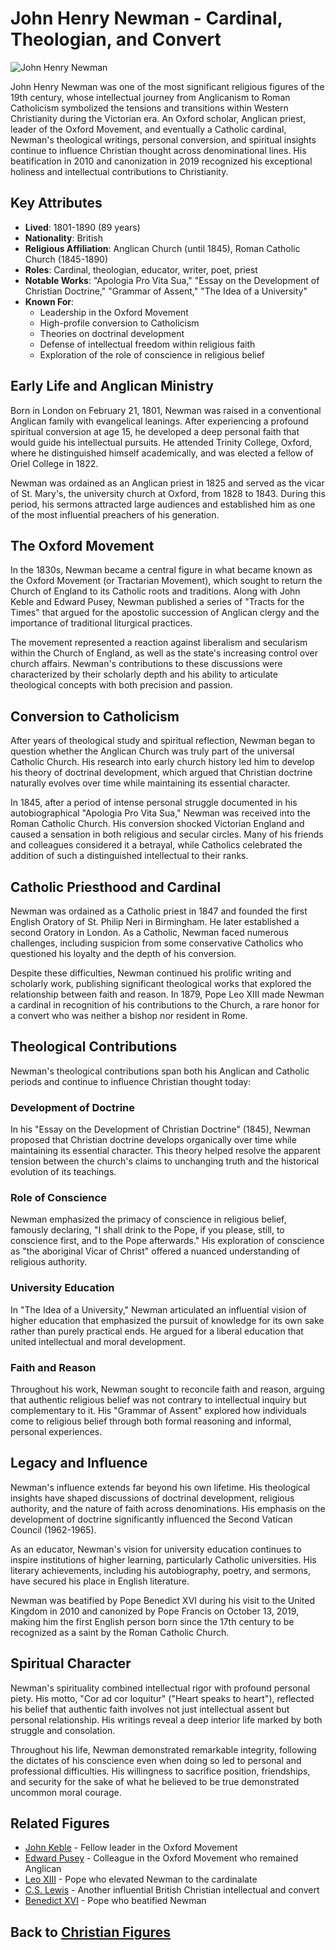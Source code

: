 # John Henry Newman - Cardinal, Theologian, and Convert

![John Henry Newman](john_newman.jpg)

John Henry Newman was one of the most significant religious figures of the 19th century, whose intellectual journey from Anglicanism to Roman Catholicism symbolized the tensions and transitions within Western Christianity during the Victorian era. An Oxford scholar, Anglican priest, leader of the Oxford Movement, and eventually a Catholic cardinal, Newman's theological writings, personal conversion, and spiritual insights continue to influence Christian thought across denominational lines. His beatification in 2010 and canonization in 2019 recognized his exceptional holiness and intellectual contributions to Christianity.

## Key Attributes

- **Lived**: 1801-1890 (89 years)
- **Nationality**: British
- **Religious Affiliation**: Anglican Church (until 1845), Roman Catholic Church (1845-1890)
- **Roles**: Cardinal, theologian, educator, writer, poet, priest
- **Notable Works**: "Apologia Pro Vita Sua," "Essay on the Development of Christian Doctrine," "Grammar of Assent," "The Idea of a University"
- **Known For**: 
  - Leadership in the Oxford Movement
  - High-profile conversion to Catholicism
  - Theories on doctrinal development
  - Defense of intellectual freedom within religious faith
  - Exploration of the role of conscience in religious belief

## Early Life and Anglican Ministry

Born in London on February 21, 1801, Newman was raised in a conventional Anglican family with evangelical leanings. After experiencing a profound spiritual conversion at age 15, he developed a deep personal faith that would guide his intellectual pursuits. He attended Trinity College, Oxford, where he distinguished himself academically, and was elected a fellow of Oriel College in 1822.

Newman was ordained as an Anglican priest in 1825 and served as the vicar of St. Mary's, the university church at Oxford, from 1828 to 1843. During this period, his sermons attracted large audiences and established him as one of the most influential preachers of his generation.

## The Oxford Movement

In the 1830s, Newman became a central figure in what became known as the Oxford Movement (or Tractarian Movement), which sought to return the Church of England to its Catholic roots and traditions. Along with John Keble and Edward Pusey, Newman published a series of "Tracts for the Times" that argued for the apostolic succession of Anglican clergy and the importance of traditional liturgical practices.

The movement represented a reaction against liberalism and secularism within the Church of England, as well as the state's increasing control over church affairs. Newman's contributions to these discussions were characterized by their scholarly depth and his ability to articulate theological concepts with both precision and passion.

## Conversion to Catholicism

After years of theological study and spiritual reflection, Newman began to question whether the Anglican Church was truly part of the universal Catholic Church. His research into early church history led him to develop his theory of doctrinal development, which argued that Christian doctrine naturally evolves over time while maintaining its essential character.

In 1845, after a period of intense personal struggle documented in his autobiographical "Apologia Pro Vita Sua," Newman was received into the Roman Catholic Church. His conversion shocked Victorian England and caused a sensation in both religious and secular circles. Many of his friends and colleagues considered it a betrayal, while Catholics celebrated the addition of such a distinguished intellectual to their ranks.

## Catholic Priesthood and Cardinal

Newman was ordained as a Catholic priest in 1847 and founded the first English Oratory of St. Philip Neri in Birmingham. He later established a second Oratory in London. As a Catholic, Newman faced numerous challenges, including suspicion from some conservative Catholics who questioned his loyalty and the depth of his conversion.

Despite these difficulties, Newman continued his prolific writing and scholarly work, publishing significant theological works that explored the relationship between faith and reason. In 1879, Pope Leo XIII made Newman a cardinal in recognition of his contributions to the Church, a rare honor for a convert who was neither a bishop nor resident in Rome.

## Theological Contributions

Newman's theological contributions span both his Anglican and Catholic periods and continue to influence Christian thought today:

### Development of Doctrine

In his "Essay on the Development of Christian Doctrine" (1845), Newman proposed that Christian doctrine develops organically over time while maintaining its essential character. This theory helped resolve the apparent tension between the church's claims to unchanging truth and the historical evolution of its teachings.

### Role of Conscience

Newman emphasized the primacy of conscience in religious belief, famously declaring, "I shall drink to the Pope, if you please, still, to conscience first, and to the Pope afterwards." His exploration of conscience as "the aboriginal Vicar of Christ" offered a nuanced understanding of religious authority.

### University Education

In "The Idea of a University," Newman articulated an influential vision of higher education that emphasized the pursuit of knowledge for its own sake rather than purely practical ends. He argued for a liberal education that united intellectual and moral development.

### Faith and Reason

Throughout his work, Newman sought to reconcile faith and reason, arguing that authentic religious belief was not contrary to intellectual inquiry but complementary to it. His "Grammar of Assent" explored how individuals come to religious belief through both formal reasoning and informal, personal experiences.

## Legacy and Influence

Newman's influence extends far beyond his own lifetime. His theological insights have shaped discussions of doctrinal development, religious authority, and the nature of faith across denominations. His emphasis on the development of doctrine significantly influenced the Second Vatican Council (1962-1965).

As an educator, Newman's vision for university education continues to inspire institutions of higher learning, particularly Catholic universities. His literary achievements, including his autobiography, poetry, and sermons, have secured his place in English literature.

Newman was beatified by Pope Benedict XVI during his visit to the United Kingdom in 2010 and canonized by Pope Francis on October 13, 2019, making him the first English person born since the 17th century to be recognized as a saint by the Roman Catholic Church.

## Spiritual Character

Newman's spirituality combined intellectual rigor with profound personal piety. His motto, "Cor ad cor loquitur" ("Heart speaks to heart"), reflected his belief that authentic faith involves not just intellectual assent but personal relationship. His writings reveal a deep interior life marked by both struggle and consolation.

Throughout his life, Newman demonstrated remarkable integrity, following the dictates of his conscience even when doing so led to personal and professional difficulties. His willingness to sacrifice position, friendships, and security for the sake of what he believed to be true demonstrated uncommon moral courage.

## Related Figures

- [John Keble](./john_wesley.md) - Fellow leader in the Oxford Movement
- [Edward Pusey](./cs_lewis.md) - Colleague in the Oxford Movement who remained Anglican
- [Leo XIII](./john_paul_ii.md) - Pope who elevated Newman to the cardinalate
- [C.S. Lewis](./cs_lewis.md) - Another influential British Christian intellectual and convert
- [Benedict XVI](./john_paul_ii.md) - Pope who beatified Newman

## Back to [Christian Figures](./README.md)
